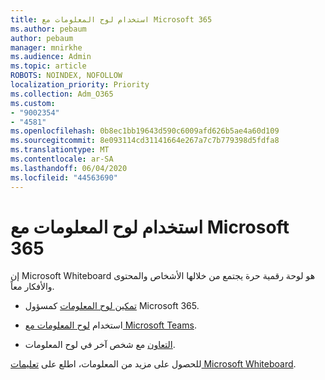 ```yaml
---
title: استخدام لوح المعلومات مع Microsoft 365
ms.author: pebaum
author: pebaum
manager: mnirkhe
ms.audience: Admin
ms.topic: article
ROBOTS: NOINDEX, NOFOLLOW
localization_priority: Priority
ms.collection: Adm_O365
ms.custom:
- "9002354"
- "4581"
ms.openlocfilehash: 0b8ec1bb19643d590c6009afd626b5ae4a60d109
ms.sourcegitcommit: 8e093114cd31141664e267a7c7b779398d5fdfa8
ms.translationtype: MT
ms.contentlocale: ar-SA
ms.lasthandoff: 06/04/2020
ms.locfileid: "44563690"
---
```

# <a name="use-whiteboard-with-microsoft-365"></a>استخدام لوح المعلومات مع Microsoft 365

إن Microsoft Whiteboard هو لوحة رقمية حرة يجتمع من خلالها الأشخاص والمحتوى والأفكار معاً. 

- [تمكين لوح المعلومات](https://support.office.com/article/d236aef8-fcdf-4b5e-b5d7-7f157461e920#bkmk_07) كمسؤول Microsoft 365. 

- استخدام [لوح المعلومات مع Microsoft Teams](https://support.microsoft.com/office/7a6e7218-e9dc-4ccc-89aa-b1a0bb9c31ee). 

- [التعاون](https://support.office.com/article/d236aef8-fcdf-4b5e-b5d7-7f157461e920#bkmk_27) مع شخص آخر في لوح المعلومات. 

للحصول على مزيد من المعلومات، اطلع على [تعليمات Microsoft Whiteboard](https://support.office.com/article/d236aef8-fcdf-4b5e-b5d7-7f157461e920). 
